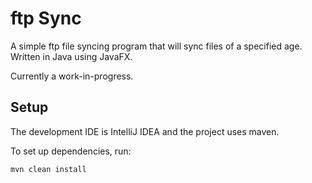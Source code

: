 # ftp Sync

A simple ftp file syncing program that will sync files of a specified age. Written in Java using JavaFX.

Currently a work-in-progress.

## Setup

The development IDE is IntelliJ IDEA and the project uses maven.

To set up dependencies, run:
```
mvn clean install
```
